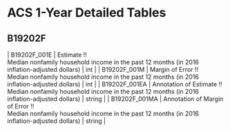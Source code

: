 # ACS 1-Year Detailed Tables

## B19202F

| B19202F_001E | Estimate !!<br>Median nonfamily household income in the past 12 months (in 2016 inflation-adjusted dollars) | int |
| B19202F_001M | Margin of Error !!<br>Median nonfamily household income in the past 12 months (in 2016 inflation-adjusted dollars) | int |
| B19202F_001EA | Annotation of Estimate !!<br>Median nonfamily household income in the past 12 months (in 2016 inflation-adjusted dollars) | string |
| B19202F_001MA | Annotation of Margin of Error !!<br>Median nonfamily household income in the past 12 months (in 2016 inflation-adjusted dollars) | string |

